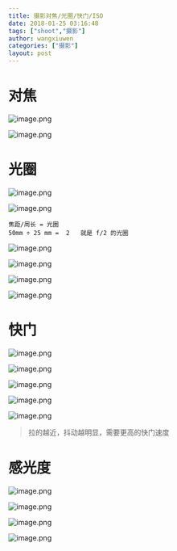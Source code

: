 ```yaml
---
title: 摄影对焦/光圈/快门/ISO
date: 2018-01-25 03:16:48
tags: ["shoot","摄影"]
author: wangxiuwen
categories: ["摄影"]
layout: post
---
```


# 对焦
![image.png](/images/cbe4828bc16926d4b75d94a0bb12f95a.png)

![image.png](/images/5a201a6d31489b21aadb0121e401d86f.png)

# 光圈

![image.png](/images/7c329a6200a211214fd7ac4049d9dcb0.png)

![image.png](/images/8e77ddb3e927453e1372b4aeda09b877.png)

	焦距/周长 = 光圈
	50mm ÷ 25 mm =  2   就是 f/2 的光圈
	
![image.png](/images/ded1ec24d744297112735b5ff939d7e6.png)

![image.png](/images/267514e233cab5c7001820e26171ca7b.png)

![image.png](/images/6b2e7be22360b90d0c9279c9aed349dc.png)

![image.png](/images/53658ebc28593422ec7c30e72559e907.png)

# 快门
![image.png](/images/1941f45f968a72c03943dfc4f72d3f73.png)

![image.png](/images/6693209da389e964270394f7dc113acc.png)

![image.png](/images/315c87dcb82d93510f39f57fb95ec380.png)

![image.png](/images/bbe6e6687fcfb464cca03d4ccf177f92.png)

![image.png](/images/0a606b7f0fcd1b198f5a6d3ceabb8aae.png)

> 拉的越近，抖动越明显，需要更高的快门速度

# 感光度

![image.png](/images/3fec3f962084aaa82b6912e1df3af3ce.png)

![image.png](/images/14f823838c9268bdb5763752fe3b6c5e.png)

![image.png](/images/0e1753c9c5713cbdce6eabf5a02d4f41.png)

![image.png](/images/e2d8db4ca625ec4d2a13f2f4a7bfc8bb.png)